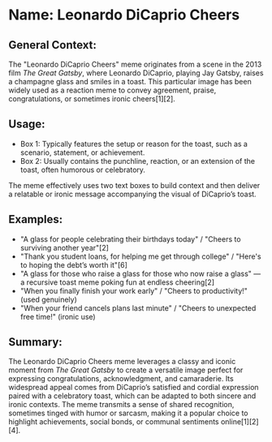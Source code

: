 # Name: Leonardo DiCaprio Cheers

## General Context:
The "Leonardo DiCaprio Cheers" meme originates from a scene in the 2013 film *The Great Gatsby*, where Leonardo DiCaprio, playing Jay Gatsby, raises a champagne glass and smiles in a toast. This particular image has been widely used as a reaction meme to convey agreement, praise, congratulations, or sometimes ironic cheers[1][2]. 

## Usage:
* Box 1: Typically features the setup or reason for the toast, such as a scenario, statement, or achievement.
* Box 2: Usually contains the punchline, reaction, or an extension of the toast, often humorous or celebratory.

The meme effectively uses two text boxes to build context and then deliver a relatable or ironic message accompanying the visual of DiCaprio’s toast.

## Examples:
* "A glass for people celebrating their birthdays today" / "Cheers to surviving another year"[2]
* "Thank you student loans, for helping me get through college" / "Here's to hoping the debt’s worth it"[6]
* "A glass for those who raise a glass for those who now raise a glass" — a recursive toast meme poking fun at endless cheering[2]
* "When you finally finish your work early" / "Cheers to productivity!" (used genuinely)
* "When your friend cancels plans last minute" / "Cheers to unexpected free time!" (ironic use)

## Summary:
The Leonardo DiCaprio Cheers meme leverages a classy and iconic moment from *The Great Gatsby* to create a versatile image perfect for expressing congratulations, acknowledgment, and camaraderie. Its widespread appeal comes from DiCaprio’s satisfied and cordial expression paired with a celebratory toast, which can be adapted to both sincere and ironic contexts. The meme transmits a sense of shared recognition, sometimes tinged with humor or sarcasm, making it a popular choice to highlight achievements, social bonds, or communal sentiments online[1][2][4].